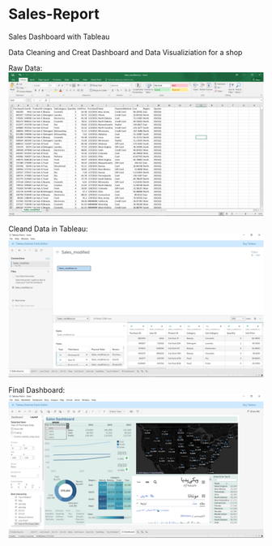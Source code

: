 # Sales-Report
Sales Dashboard with Tableau

Data Cleaning and Creat Dashboard and Data Visualiziation for a shop

Raw Data:
![Raw Data](https://github.com/A30Z/Sales-Report/blob/main/1.png?raw=true)


Cleand Data in Tableau:
![Cleaned Data](https://github.com/A30Z/Sales-Report/blob/main/2.png?raw=true)


Final Dashboard:
![Dashboard](https://github.com/A30Z/Sales-Report/blob/main/3.png?raw=true)
